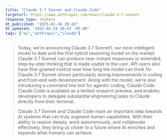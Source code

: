 ```yaml
---
title: "Claude 3.7 Sonnet and Claude Code"
targeturl: https://www.anthropic.com/news/claude-3-7-sonnet 
response_type: reshare
dt_published: "2025-02-24 20:43"
dt_updated: "2025-02-24 20:43 -05:00"
tags: ["ai","anthropic","claude"]
---
```


> Today, we’re announcing Claude 3.7 Sonnet1, our most intelligent model to date and the first hybrid reasoning model on the market. Claude 3.7 Sonnet can produce near-instant responses or extended, step-by-step thinking that is made visible to the user. API users also have fine-grained control over how long the model can think for.
> <br>
> Claude 3.7 Sonnet shows particularly strong improvements in coding and front-end web development. Along with the model, we’re also introducing a command line tool for agentic coding, Claude Code. Claude Code is available as a limited research preview, and enables developers to delegate substantial engineering tasks to Claude directly from their terminal.

> Claude 3.7 Sonnet and Claude Code mark an important step towards AI systems that can truly augment human capabilities. With their ability to reason deeply, work autonomously, and collaborate effectively, they bring us closer to a future where AI enriches and expands what humans can achieve.